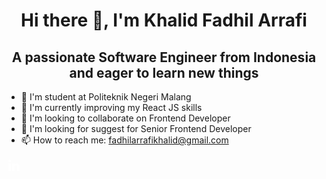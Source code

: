 <h1 align="center">
Hi there 👋, I'm Khalid Fadhil Arrafi
</h1>

<h2 align='center'>A passionate Software Engineer from Indonesia and eager to learn new things</h2>

- 🏫 I'm student at Politeknik Negeri Malang
- 🌱 I'm currently improving my React JS skills
- 👯 I'm looking to collaborate on Frontend Developer
- 🤔 I'm looking for suggest for Senior Frontend Developer
- 📫 How to reach me: fadhilarrafikhalid@gmail.com

<a align='center' href='linkedin.com/in/khalid-fadhil-arrafi'> <svg xmlns="http://www.w3.org/2000/svg" xmlns:xlink="http://www.w3.org/1999/xlink" version="1.1"  width="24" height="24" viewBox="0 0 24 24"><path fill="#FFFFFF" d="M21,21H17V14.25C17,13.19 15.81,12.31 14.75,12.31C13.69,12.31 13,13.19 13,14.25V21H9V9H13V11C13.66,9.93 15.36,9.24 16.5,9.24C19,9.24 21,11.28 21,13.75V21M7,21H3V9H7V21M5,3A2,2 0 0,1 7,5A2,2 0 0,1 5,7A2,2 0 0,1 3,5A2,2 0 0,1 5,3Z" /></svg></a> 
<!--
**K2FA/K2FA** is a ✨ _special_ ✨ repository because its `README.md` (this file) appears on your GitHub profile.

Here are some ideas to get you started:

- 🔭 I’m currently working on ...
- 🌱 I’m currently learning ...
- 👯 I’m looking to collaborate on ...
- 🤔 I’m looking for help with ...
- 💬 Ask me about ...
- 📫 How to reach me: ...
- 😄 Pronouns: ...
- ⚡ Fun fact: ...
-->
